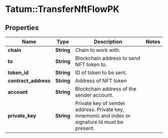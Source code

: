 # Tatum::TransferNftFlowPK

## Properties
Name | Type | Description | Notes
------------ | ------------- | ------------- | -------------
**chain** | **String** | Chain to work with. | 
**to** | **String** | Blockchain address to send NFT token to. | 
**token_id** | **String** | ID of token to be sent. | 
**contract_address** | **String** | Address of NFT token | 
**account** | **String** | Blockchain address of the sender account. | 
**private_key** | **String** | Private key of sender address. Private key, mnemonic and index or signature Id must be present. | 

